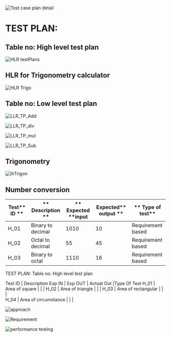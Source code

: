 ![Test case plan detail](https://user-images.githubusercontent.com/78869826/107883359-9a149000-6f14-11eb-9ca9-2badfe4bbc29.JPG)


# TEST PLAN:

## Table no: High level test plan

![HLR testPlans](https://user-images.githubusercontent.com/78867425/107875137-2bb7d980-6ee4-11eb-9d59-2f54f8cfb03e.PNG)

## HLR for Trigonometry calculator

![HLR Trigo](https://user-images.githubusercontent.com/78873487/107902724-45513380-6f6d-11eb-9e34-8d44aadf245e.PNG)



## Table no: Low level test plan

![LLR_TP_Add](https://user-images.githubusercontent.com/78867425/107875216-9a953280-6ee4-11eb-9626-f5121f2767f6.PNG)

![LLR_TP_div](https://user-images.githubusercontent.com/78867425/107875219-9bc65f80-6ee4-11eb-9639-4d1d029bc020.PNG)

![LLR_TP_mul](https://user-images.githubusercontent.com/78867425/107875220-9c5ef600-6ee4-11eb-84ed-87039556ebef.PNG)

![LLR_TP_Sub](https://user-images.githubusercontent.com/78867425/107875224-9f59e680-6ee4-11eb-9c0c-dc7c00213b51.PNG)

## Trigonometry
![llrTrigon](https://user-images.githubusercontent.com/78873487/107903865-55b6dd80-6f70-11eb-8b56-900a40c8313a.PNG)

## Number conversion
| **Test**** ID **|** Description **|** Expected ****input** | **Expected**** output **|** Type of test** |
| ---             | --- | --- | --- | --- |
| H\_01           | Binary to decimal | 1010 | 10 | Requirement based |
| H\_02           | Octal to decimal | 55 | 45 | Requirement based |
| H\_03           | Binary to octal | 1110 | 16 | Requirement based |


TEST PLAN:
Table no: High level test plan

Test ID |	Description	Exp IN   |	Exp OUT  |	Actual Out	|Type Of Test
H_01	  |    Area of square      |           |               | 
H_02	  |    Area of triangle    |           |               |
H_03	  |    Area of rectangular |           |               |                           
H_04    |   Area of circumstance |           |               |



![approach](https://user-images.githubusercontent.com/78869826/107884342-7d7b5680-6f1a-11eb-9e90-1308672d7576.JPG)

![Requirement](https://user-images.githubusercontent.com/78869826/107884596-e1524f00-6f1b-11eb-8d53-d013ed138449.JPG)

![performance testing](https://user-images.githubusercontent.com/78869826/107885755-03e76680-6f22-11eb-9015-2ed40bf984cc.JPG)






      
                       

